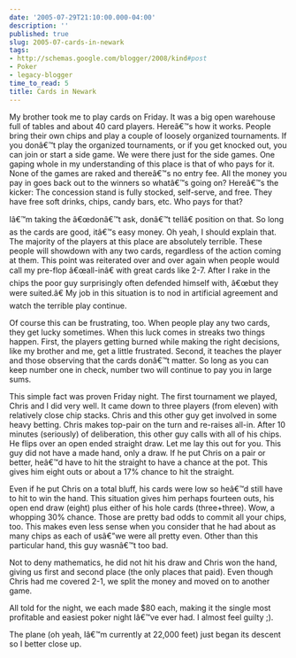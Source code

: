```yaml
---
date: '2005-07-29T21:10:00.000-04:00'
description: ''
published: true
slug: 2005-07-cards-in-newark
tags:
- http://schemas.google.com/blogger/2008/kind#post
- Poker
- legacy-blogger
time_to_read: 5
title: Cards in Newark
---
```


My brother took me to play cards on Friday. It was a big open warehouse full of tables and about 40 card players. Hereâ€™s how it works. People bring their own chips and play a couple of loosely organized tournaments. If you donâ€™t play the organized tournaments, or if you get knocked out, you can join or start a side game. We were there just for the side games. One gaping whole in my understanding of this place is that of who pays for it. None of the games are raked and thereâ€™s no entry fee. All the money you pay in goes back out to the winners so whatâ€™s going on? Hereâ€™s the kicker: The concession stand is fully stocked, self-serve, and free. They have free soft drinks, chips, candy bars, etc. Who pays for that?

Iâ€™m taking the â€œdonâ€™t ask, donâ€™t tellâ€ position on that. So long as the cards are good, itâ€™s easy money. Oh yeah, I should explain that. The majority of the players at this place are absolutely terrible. These people will showdown with any two cards, regardless of the action coming at them. This point was reiterated over and over again when people would call my pre-flop â€œall-inâ€ with great cards like 2-7. After I rake in the chips the poor guy surprisingly often defended himself with, â€œbut they were suited.â€ My job in this situation is to nod in artificial agreement and watch the terrible play continue. 

Of course this can be frustrating, too. When people play any two cards, they get lucky sometimes. When this luck comes in streaks two things happen. First, the players getting burned while making the right decisions, like my brother and me, get a little frustrated. Second, it teaches the player and those observing that the cards donâ€™t matter. So long as you can keep number one in check, number two will continue to pay you in large sums.

This simple fact was proven Friday night. The first tournament we played, Chris and I did very well. It came down to three players (from eleven) with relatively close chip stacks. Chris and this other guy get involved in some heavy betting. Chris makes top-pair on the turn and re-raises all-in. After 10 minutes (seriously) of deliberation, this other guy calls with all of his chips. He flips over an open ended straight draw. Let me lay this out for you. This guy did not have a made hand, only a draw. If he put Chris on a pair or better, heâ€™d have to hit the straight to have a chance at the pot. This gives him eight outs or about a 17% chance to hit the straight.

Even if he put Chris on a total bluff, his cards were low so heâ€™d still have to hit to win the hand. This situation gives him perhaps fourteen outs, his open end draw (eight) plus either of his hole cards (three+three). Wow, a whopping 30% chance. Those are pretty bad odds to commit all your chips, too. This makes even less sense when you consider that he had about as many chips as each of usâ€”we were all pretty even. Other than this particular hand, this guy wasnâ€™t too bad. 

Not to deny mathematics, he did not hit his draw and Chris won the hand, giving us first and second place (the only places that paid). Even though Chris had me covered 2-1, we split the money and moved on to another game. 

All told for the night, we each made $80 each, making it the single most profitable and easiest poker night Iâ€™ve ever had. I almost feel guilty ;). 

The plane (oh yeah, Iâ€™m currently at 22,000 feet) just began its descent so I better close up.